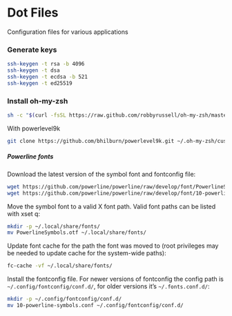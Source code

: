 # Dot Files

Configuration files for various applications

### Generate keys
```sh
ssh-keygen -t rsa -b 4096
ssh-keygen -t dsa
ssh-keygen -t ecdsa -b 521
ssh-keygen -t ed25519
```

### Install oh-my-zsh
```sh
sh -c "$(curl -fsSL https://raw.github.com/robbyrussell/oh-my-zsh/master/tools/install.sh)"
```

With powerlevel9k
```sh
git clone https://github.com/bhilburn/powerlevel9k.git ~/.oh-my-zsh/custom/themes/powerlevel9k
```

##### Powerline fonts

Download the latest version of the symbol font and fontconfig file:

```sh
wget https://github.com/powerline/powerline/raw/develop/font/PowerlineSymbols.otf
wget https://github.com/powerline/powerline/raw/develop/font/10-powerline-symbols.conf
```

Move the symbol font to a valid X font path. Valid font paths can be listed with xset q:
```sh
mkdir -p ~/.local/share/fonts/
mv PowerlineSymbols.otf ~/.local/share/fonts/
```

Update font cache for the path the font was moved to (root privileges may be needed to update cache for the system-wide paths):
```sh
fc-cache -vf ~/.local/share/fonts/
```

Install the fontconfig file. For newer versions of fontconfig the config path is `~/.config/fontconfig/conf.d/`, for older versions it’s `~/.fonts.conf.d/`:

```sh
mkdir -p ~/.config/fontconfig/conf.d/
mv 10-powerline-symbols.conf ~/.config/fontconfig/conf.d/
```
